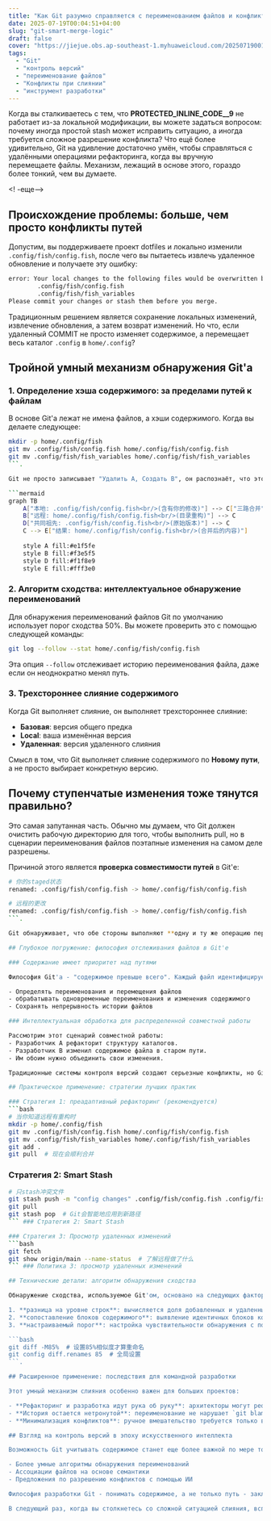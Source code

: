 ```yaml
---
title: "Как Git разумно справляется с переименованием файлов и конфликтами при слиянии: механизм, учитывающий содержимое, помимо коммита"
date: 2025-07-19T00:04:51+04:00
slug: "git-smart-merge-logic"
draft: false
cover: "https://jiejue.obs.ap-southeast-1.myhuaweicloud.com/20250719001513617.webp"
tags:
  - "Git"
  - "контроль версий"
  - "переименование файлов"
  - "Конфликты при слиянии"
  - "инструмент разработки"
---
```


Когда вы сталкиваетесь с тем, что __PROTECTED_INLINE_CODE__9__ не работает из-за локальной модификации, вы можете задаться вопросом: почему иногда простой stash может исправить ситуацию, а иногда требуется сложное разрешение конфликта? Что ещё более удивительно, Git на удивление достаточно умён, чтобы справляться с удалёнными операциями рефакторинга, когда вы вручную перемещаете файлы. Механизм, лежащий в основе этого, гораздо более тонкий, чем вы думаете.

<! -еще-->

## Происхождение проблемы: больше, чем просто конфликты путей

Допустим, вы поддерживаете проект dotfiles и локально изменили `.config/fish/config.fish`, после чего вы пытаетесь извлечь удаленное обновление и получаете эту ошибку:

```bash
error: Your local changes to the following files would be overwritten by merge:
        .config/fish/config.fish
        .config/fish/fish_variables
Please commit your changes or stash them before you merge.
```

Традиционным решением является сохранение локальных изменений, извлечение обновления, а затем возврат изменений. Но что, если удаленный COMMIT не просто изменяет содержимое, а перемещает весь каталог `.config` в `home/.config`?

## Тройной умный механизм обнаружения Git'а

### 1. Определение хэша содержимого: за пределами путей к файлам

В основе Git'а лежат не имена файлов, а хэши содержимого. Когда вы делаете следующее:

```bash
mkdir -p home/.config/fish
git mv .config/fish/config.fish home/.config/fish/config.fish
git mv .config/fish/fish_variables home/.config/fish/fish_variables
```.

Git не просто записывает "Удалить A, Создать B", он распознаёт, что это перемещение одного и того же файла. Даже если содержимое файла было изменено, Git распознает отношения переименования, используя алгоритм сходства хэшей SHA-1.

```mermaid
graph TB
    A["本地: .config/fish/config.fish<br/>(含有你的修改)"] --> C["三路合并"]
    B["远程: home/.config/fish/config.fish<br/>(目录重构)"] --> C
    D["共同祖先: .config/fish/config.fish<br/>(原始版本)"] --> C
    C --> E["结果: home/.config/fish/config.fish<br/>(合并后的内容)"]
    
    style A fill:#e1f5fe
    style B fill:#f3e5f5
    style D fill:#f1f8e9
    style E fill:#fff3e0
```

### 2. Алгоритм сходства: интеллектуальное обнаружение переименований

Для обнаружения переименований файлов Git по умолчанию использует порог сходства 50%. Вы можете проверить это с помощью следующей команды:

```bash
git log --follow --stat home/.config/fish/config.fish
```

Эта опция `--follow` отслеживает историю переименования файла, даже если он неоднократно менял путь.

### 3. Трехстороннее слияние содержимого

Когда Git выполняет слияние, он выполняет трехстороннее слияние:

- **Базовая**: версия общего предка
- **Local**: ваша изменённая версия
- **Удаленная**: версия удаленного слияния

Смысл в том, что Git выполняет слияние содержимого по **Новому пути**, а не просто выбирает конкретную версию.

## Почему ступенчатые изменения тоже тянутся правильно?

Это самая запутанная часть. Обычно мы думаем, что Git должен очистить рабочую директорию для того, чтобы выполнить pull, но в сценарии переименования файлов поэтапные изменения на самом деле разрешены.

Причиной этого является **проверка совместимости путей** в Git'е:

```bash
# 你的staged状态
renamed: .config/fish/config.fish -> home/.config/fish/config.fish

# 远程的更改
renamed: .config/fish/config.fish -> home/.config/fish/config.fish
```.

Git обнаруживает, что обе стороны выполняют **одну и ту же операцию переименования**, поэтому конфликта путей нет. Различия в содержимом обрабатываются на новом пути стандартным алгоритмом трехстороннего слияния.

## Глубокое погружение: философия отслеживания файлов в Git'е

### Содержание имеет приоритет над путями

Философия Git'а - "содержимое превыше всего". Каждый файл идентифицируется по хэшу его содержимого, а не по имени файла. Это позволяет Git'у:

- Определять переименования и перемещения файлов
- обрабатывать одновременные переименования и изменения содержимого
- Сохранять непрерывность истории файлов

### Интеллектуальная обработка для распределенной совместной работы

Рассмотрим этот сценарий совместной работы:
- Разработчик A рефакторит структуру каталогов.
- Разработчик B изменил содержимое файла в старом пути.
- Им обоим нужно объединить свои изменения.

Традиционные системы контроля версий создают серьезные конфликты, но Git разумно применяет изменения содержимого файла B к рефакторингу пути A.

## Практическое применение: стратегии лучших практик

### Стратегия 1: преадаптивный рефакторинг (рекомендуется)
```bash
# 当你知道远程有重构时
mkdir -p home/.config/fish
git mv .config/fish/config.fish home/.config/fish/config.fish
git mv .config/fish/fish_variables home/.config/fish/fish_variables
git add .
git pull  # 现在会顺利合并
```

### Стратегия 2: Smart Stash
```bash
# 只stash冲突文件
git stash push -m "config changes" .config/fish/config.fish .config/fish/fish_variables
git pull
git stash pop  # Git会智能地应用到新路径
``` ### Стратегия 2: Smart Stash

### Стратегия 3: Просмотр удаленных изменений
```bash
git fetch
git show origin/main --name-status  # 了解远程做了什么
``` ### Политика 3: просмотр удаленных изменений

## Технические детали: алгоритм обнаружения сходства

Обнаружение сходства, используемое Git'ом, основано на следующих факторах:

1. **разница на уровне строк**: вычисляется доля добавленных и удаленных строк
2. **сопоставление блоков содержимого**: выявление идентичных блоков кода
3. **настраиваемый порог**: настройка чувствительности обнаружения с помощью параметра `-M`

```bash
git diff -M85%  # 设置85%相似度才算重命名
git config diff.renames 85  # 全局设置
```.

## Расширенное применение: последствия для командной разработки

Этот умный механизм слияния особенно важен для больших проектов:

- **Рефакторинг и разработка идут рука об руку**: архитекторы могут реорганизовать структуру кода, в то время как разработчики продолжают разработку функций.
- **История остается нетронутой**: переименование не нарушает `git blame` и `git log --follow`.
- **Минимализация конфликтов**: ручное вмешательство требуется только в случае реальных конфликтов

## Взгляд на контроль версий в эпоху искусственного интеллекта

Возможность Git учитывать содержимое станет еще более важной по мере того, как инструменты искусственного интеллекта будут все активнее участвовать в рефакторинге кода. Возможно, в будущем:

- Более умные алгоритмы обнаружения переименований
- Ассоциации файлов на основе семантики
- Предложения по разрешению конфликтов с помощью ИИ

Философия разработки Git - понимать содержимое, а не только путь - закладывает прочный фундамент для этих разработок. Это не просто инструмент контроля версий, это интеллектуальная система для понимания эволюции кода.

В следующий раз, когда вы столкнетесь со сложной ситуацией слияния, вспомните, что Git не просто сравнивает имена файлов, он понимает ваши истинные намерения. Научившись работать с этим интеллектом, а не против него, вы сделаете свой рабочий процесс с Git'ом гораздо более гладким.
